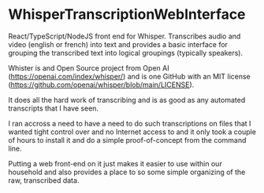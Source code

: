 # WhisperTranscriptionWebInterface
React/TypeScript/NodeJS front end for Whisper. Transcribes audio and video (english or french) into text and provides a basic interface for grouping the transcribed text into logical groupings (typically speakers).

Whister is and Open Source project from Open AI (https://openai.com/index/whisper/) and is one GitHub with an MIT license (https://github.com/openai/whisper/blob/main/LICENSE).

It does all the hard work of transcribing and is as good as any automated transcripts that I have seen.

I ran accross a need to have a need to do such transcriptions on files that I wanted tight control over and no Internet access to and it only took a couple of hours to install it and do a simple proof-of-concept from the command line.

Putting a web front-end on it just makes it easier to use within our household and also provides a place to so some simple organizing of the raw, transcribed data.
